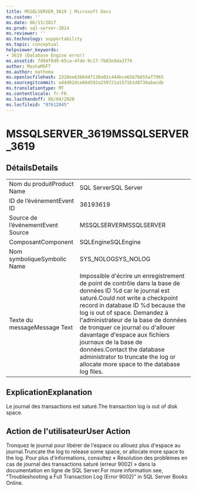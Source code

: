 ```yaml
---
title: MSSQLSERVER_3619 | Microsoft Docs
ms.custom: ''
ms.date: 06/13/2017
ms.prod: sql-server-2014
ms.reviewer: ''
ms.technology: supportability
ms.topic: conceptual
helpviewer_keywords:
- 3619 (Database Engine error)
ms.assetid: 7d94f8d9-65ca-4fde-9c17-7b83e94a3779
author: MashaMSFT
ms.author: mathoma
ms.openlocfilehash: 2328ee6366d47130a02c444bce65b7b655af7965
ms.sourcegitcommit: ad4d92dce894592a259721a1571b1d8736abacdb
ms.translationtype: MT
ms.contentlocale: fr-FR
ms.lasthandoff: 08/04/2020
ms.locfileid: "87612845"
---
```

# <a name="mssqlserver_3619"></a><span data-ttu-id="d494d-102">MSSQLSERVER_3619</span><span class="sxs-lookup"><span data-stu-id="d494d-102">MSSQLSERVER_3619</span></span>
    
## <a name="details"></a><span data-ttu-id="d494d-103">Détails</span><span class="sxs-lookup"><span data-stu-id="d494d-103">Details</span></span>  
  
|||  
|-|-|  
|<span data-ttu-id="d494d-104">Nom du produit</span><span class="sxs-lookup"><span data-stu-id="d494d-104">Product Name</span></span>|<span data-ttu-id="d494d-105">SQL Server</span><span class="sxs-lookup"><span data-stu-id="d494d-105">SQL Server</span></span>|  
|<span data-ttu-id="d494d-106">ID de l’événement</span><span class="sxs-lookup"><span data-stu-id="d494d-106">Event ID</span></span>|<span data-ttu-id="d494d-107">3619</span><span class="sxs-lookup"><span data-stu-id="d494d-107">3619</span></span>|  
|<span data-ttu-id="d494d-108">Source de l’événement</span><span class="sxs-lookup"><span data-stu-id="d494d-108">Event Source</span></span>|<span data-ttu-id="d494d-109">MSSQLSERVER</span><span class="sxs-lookup"><span data-stu-id="d494d-109">MSSQLSERVER</span></span>|  
|<span data-ttu-id="d494d-110">Composant</span><span class="sxs-lookup"><span data-stu-id="d494d-110">Component</span></span>|<span data-ttu-id="d494d-111">SQLEngine</span><span class="sxs-lookup"><span data-stu-id="d494d-111">SQLEngine</span></span>|  
|<span data-ttu-id="d494d-112">Nom symbolique</span><span class="sxs-lookup"><span data-stu-id="d494d-112">Symbolic Name</span></span>|<span data-ttu-id="d494d-113">SYS_NOLOG</span><span class="sxs-lookup"><span data-stu-id="d494d-113">SYS_NOLOG</span></span>|  
|<span data-ttu-id="d494d-114">Texte du message</span><span class="sxs-lookup"><span data-stu-id="d494d-114">Message Text</span></span>|<span data-ttu-id="d494d-115">Impossible d'écrire un enregistrement de point de contrôle dans la base de données ID %d car le journal est saturé.</span><span class="sxs-lookup"><span data-stu-id="d494d-115">Could not write a checkpoint record in database ID %d because the log is out of space.</span></span> <span data-ttu-id="d494d-116">Demandez à l'administrateur de la base de données de tronquer ce journal ou d'allouer davantage d'espace aux fichiers journaux de la base de données.</span><span class="sxs-lookup"><span data-stu-id="d494d-116">Contact the database administrator to truncate the log or allocate more space to the database log files.</span></span>|  
  
## <a name="explanation"></a><span data-ttu-id="d494d-117">Explication</span><span class="sxs-lookup"><span data-stu-id="d494d-117">Explanation</span></span>  
 <span data-ttu-id="d494d-118">Le journal des transactions est saturé.</span><span class="sxs-lookup"><span data-stu-id="d494d-118">The transaction log is out of disk space.</span></span>  
  
## <a name="user-action"></a><span data-ttu-id="d494d-119">Action de l'utilisateur</span><span class="sxs-lookup"><span data-stu-id="d494d-119">User Action</span></span>  
 <span data-ttu-id="d494d-120">Tronquez le journal pour libérer de l'espace ou allouez plus d'espace au journal.</span><span class="sxs-lookup"><span data-stu-id="d494d-120">Truncate the log to release some space, or allocate more space to the log.</span></span> <span data-ttu-id="d494d-121">Pour plus d'informations, consultez « Résolution des problèmes en cas de journal des transactions saturé (erreur 9002) » dans la documentation en ligne de SQL Server.</span><span class="sxs-lookup"><span data-stu-id="d494d-121">For more information see, "Troubleshooting a Full Transaction Log (Error 9002)" in SQL Server Books Online.</span></span>  
  
  
